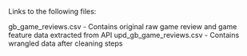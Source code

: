 Links to the following files:

gb_game_reviews.csv - Contains original raw game review and game feature data extracted from API
upd_gb_game_reviews.csv - Contains wrangled data after cleaning steps


